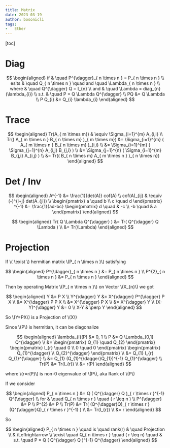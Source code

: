```yaml
---
title: Matrix
date: 2023-03-19
author: bosonicli
tags:
-   Ether
---
```


[toc]

# Diag

$$
\begin{aligned}
    if & \quad P^{\dagger}_{ n \times n } = P_{ n \times n }  \\
    esits & \quad Q_{ n \times n } \quad and \quad \Lambda_{ n \times n } \\
    where & \quad Q^{\dagger} Q = I_{n}   \\
    and & \quad \Lambda = diag_{n}(\lambda_{i})    \\
    s.t. & \quad P = Q \Lambda Q^{\dagger}  \\
    PQ &= Q \Lambda \\
    P Q_{i} &= Q_{i} \lambda_{i}
\end{aligned}
$$

# Trace

$$
\begin{aligned}
    Tr(A_{ m \times m}) & \equiv \Sigma_{i=1}^{m} A_{i,i}   \\
    Tr(( A_{ m \times n } B_{ n \times m} )_{ m \times m}) &= \Sigma_{i=1}^{m} ( A_{ m \times n } B_{ n \times m} )_{i,i}   \\
    &= \Sigma_{i=1}^{m} ( \Sigma_{j=1}^{n} A_{i,j} B_{j,i} )   \\
    &= \Sigma_{j=1}^{n} ( \Sigma_{i=1}^{m} B_{j,i} A_{i,j} )    \\
    &= Tr(( B_{ n \times m} A_{ m \times n } )_{ n \times n})
\end{aligned}
$$

# Det / Inv

$$
\begin{aligned}
    A^{-1} &= \frac{1}{det(A)} cof(A)   \\
    cof(A)_{ij} & \equiv (-)^{i+j} det(A_{ji})  \\
    \begin{pmatrix}
        a \quad b \\
        c \quad d
    \end{pmatrix}
    ^{-1} &=
    \frac{1}{ad-bc}
    \begin{pmatrix}
        d \quad & -c  \\
        -b \quad & a
    \end{pmatrix}
\end{aligned}
$$

$$
\begin{aligned}
    Tr( Q \Lambda Q^{\dagger} ) &= Tr( Q^{\dagger} Q \Lambda )  \\
    &= Tr(\Lambda)
\end{aligned}
$$

# Projection

If \\( \exist \\) hermitian matrix \\(P_{ n \times n }\\) satisfying

$$
\begin{aligned}
    P^{\dagger}_{ n \times n } &= P_{ n \times n }    \\
    P^{2}_{ n \times n } &= P_{ n \times n }
\end{aligned}
$$

Then by operating Matrix \\(P_{ n \times n }\\) on Vector \\(X_{n}\\) we got

$$
\begin{aligned}
    Y &= P X \\
    Y^{\dagger} Y &= X^{\dagger} P^{\dagger} P X    \\
    &= X^{\dagger} P P X    \\
    &= X^{\dagger} P X  \\
    &= X^{\dagger} Y    \\
    (X-Y)^{\dagger} Y &= 0  \\
    X-Y & \perp Y
\end{aligned}
$$

So \\(Y=PX\\) is a Projection of \\(X\\)

Since \\(P\\) is hermitian, it can be diagonalize

$$
\begin{aligned}
    \lambda_{i}(P) &= 0, 1  \\
    P &= Q \Lambda_{0,1} Q^{\dagger}    \\
    &=
    \begin{pmatrix}
        Q_{1} \quad Q_{2}
    \end{pmatrix}
    \begin{pmatrix}
        I_{r} \quad 0   \\
        0 \quad 0
    \end{pmatrix}
    \begin{pmatrix}
        Q_{1}^{\dagger} \\
        Q_{2}^{\dagger}
    \end{pmatrix}
    \\
    &= Q_{1} I_{r} Q_{1}^{\dagger}  \\
    &= Q_{1} (Q_{1}^{\dagger}Q_{1})^{-1} Q_{1}^{\dagger}    \\
    Tr(P) &= Tr(I_{r})   \\
    &= r(P)
\end{aligned}
$$

where \\(r=r(P)\\) is non-0 eigenvalue of \\(P\\), aka Rank of \\\(P\\)

If we consider

$$
\begin{aligned}
    P_{ n \times n } &= Q ( Q^{\dagger} Q )_{ r \times r }^{-1} Q^{\dagger} \\
    for & \quad Q_{ n \times r } \quad ( r \leq n ) \\
    P^{\dagger} &= P    \\
    P^{2} &= P  \\
    Tr(P) &= Tr( (Q^{\dagger}Q)_{ r \times r } (Q^{\dagger}Q)_{ r \times r }^{-1} ) \\
    &= Tr(I_{r})    \\
    &= r
\end{aligned}
$$

So

$$
\begin{aligned}
    P_{ n \times n } \quad is \quad rank(r) & \quad Projection \\
    & \Leftrightarrow   \\
    \exist \quad Q_{ n \times r } \quad ( r \leq n) \quad & s.t. \quad P = Q ( Q^{\dagger} Q )^{-1} Q^{\dagger}
\end{aligned}
$$
